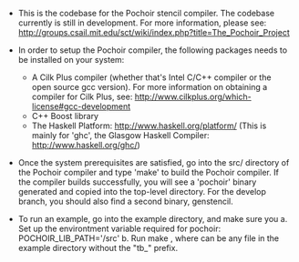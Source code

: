 * This is the codebase for the Pochoir stencil compiler.  The codebase 
  currently is still in development.  For more information, please see:
  http://groups.csail.mit.edu/sct/wiki/index.php?title=The_Pochoir_Project

* In order to setup the Pochoir compiler, the following packages needs to be
  installed on your system:
  - A Cilk Plus compiler (whether that's Intel C/C++ compiler or the open source
    gcc version).
    For more information on obtaining a compiler for Cilk Plus, see:
    http://www.cilkplus.org/which-license#gcc-development
  - C++ Boost library 
  - The Haskell Platform: http://www.haskell.org/platform/
    (This is mainly for 'ghc', the Glasgow Haskell Compiler: 
     http://www.haskell.org/ghc/)

* Once the system prerequisites are satisfied, go into the src/ 
  directory of the Pochoir compiler and type 'make' to build the Pochoir 
  compiler.  If the compiler builds successfully, you will see a 'pochoir'
  binary generated and copied into the top-level directory.
  For the develop branch, you should also find a second binary, genstencil. 

* To run an example, go into the example directory, and make sure you 
  a. Set up the environtment variable required for pochoir:
     POCHOIR_LIB_PATH='<top-level dir for the Pochoir compiler>/src' 
  b. Run make <example>, where <example> can be any file in the example
     directory without the "tb_" prefix.
 
